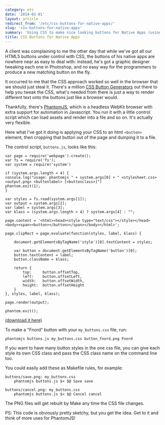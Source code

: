 ```yaml
---
category: etc
date: '2014-01-01'
layout: article
redirect_from: '/etc/css-buttons-for-native-apps/'
slug: 'css-buttons-for-native-apps'
summary: 'Using CSS to make nice looking buttons for Native Apps (using PhantomJS)'
title: CSS Buttons for Native Apps
---
```


A client was complaining to me the other day that while we've got all
our HTML5 buttons under control with CSS, the buttons of his native apps
are nowhere near as easy to deal with: instead, he's got a graphic
designer tweaking each one in Photoshop, and no easy way for the
programmers to produce a new matching button on the fly.

It occurred to me that the CSS approach worked so well in the browser
that we should just steal it. There's a million [CSS Button
Generators](http://google.com/search?q=css+button+generator) out there
to help you tweak the CSS, what's needed from there is just a way to
render different text onto the buttons just like a browser would.

Thankfully, there's [PhantomJS](http://phantomjs.org/), which is a
headless WebKit browser with extra support for automation in Javascript.
You run it with a little control script which can load assets and render
into a file and so on. It's actually very flexible.

Here what I've got it doing is applying your CSS to an html `<button>`
element, then cropping that button out of the page and dumping it to a
file.

The control script, `buttons.js`, looks like this:

~~~
var page = require('webpage').create();
var fs = require('fs');
var system = require('system')

if (system.args.length < 4) {
console.log("usage: phantomjs " + system.args[0] + " <stylesheet.css> <output.png> <buttonlabel> [<buttonclass>]")
phantom.exit(1);
}

var styles = fs.read(system.args[1]);
var output = system.args[2];
var label = system.args[3];
var klass = (system.args.length > 4) ? system.args[4] : "";

page.content = '<html><head><style type="text/css"></style></head><body><span><button></button></span></body></html>';

page.clipRect = page.evaluate(function(styles, label, klass) {

    document.getElementsByTagName('style')[0].textContent = styles;

    var button = document.getElementsByTagName('button')[0];
    button.textContent = label;
    button.className = klass;

    return {
        top:     button.offsetTop,
        left:    button.offsetLeft,
        width:   button.offsetWidth,
        height:  button.offsetHeight
    }
}, styles, label, klass);

page.render(output);

phantom.exit();
~~~

<a href="buttons.js">(download it here)</a>

To make a "Fnord" button with your `my_buttons.css` file, run:

    phantomjs buttons.js my_buttons.css button_fnord.png Fnord

If you want to have many button styles in the one css file, you can give
each style its own CSS class and pass the CSS class name on the command
line too.

You could easily add these as Makefile rules, for example:

~~~
buttons/save.png: my_buttons.css
    phantomjs buttons.js $< $@ Save save

buttons/cancel.png: my_buttons.css
    phantomjs buttons.js $< $@ Cancel cancel
~~~

The PNG files will get rebuilt by Make any time the CSS file changes.

PS: This code is obviously pretty sketchy, but you get the idea. Get to
it and think of more uses for PhantomJS!
